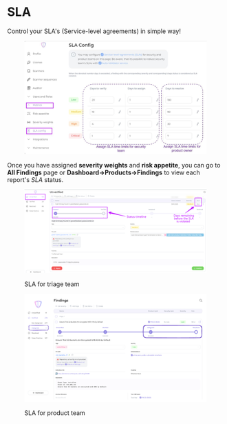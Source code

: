 # SLA

Control your SLA's (Service-level agreements) in simple way!

<figure><img src="../../../../.gitbook/assets/sla config.png" alt=""><figcaption></figcaption></figure>

Once you have assigned **severity weights** and **risk appetite**, you can go to **All Findings** page or **Dashboard->Products->Findings** to view each report's _SLA_ status.

<figure><img src="../../../../.gitbook/assets/unverif fandings (1).png" alt=""><figcaption><p>SLA for triage team</p></figcaption></figure>

<figure><img src="../../../../.gitbook/assets/findings 2.png" alt=""><figcaption><p>SLA for product team</p></figcaption></figure>
